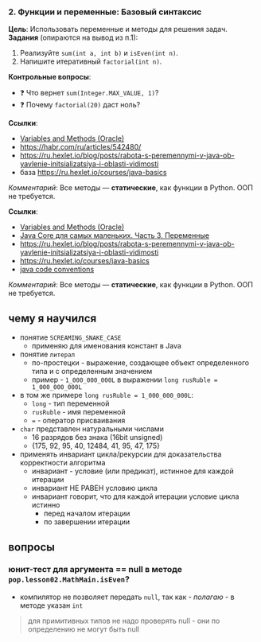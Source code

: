 
### **2. Функции и переменные: Базовый синтаксис**
**Цель**: Использовать переменные и методы для решения задач.  
**Задания** (опираются на вывод из п.1):
1. Реализуйте `sum(int a, int b)` и `isEven(int n)`.
2. Напишите итеративный `factorial(int n)`.

**Контрольные вопросы**:
- ❓ Что вернет `sum(Integer.MAX_VALUE, 1)`?
- ❓ Почему `factorial(20)` даст ноль?

**Ссылки**:
- [Variables and Methods (Oracle)](https://docs.oracle.com/javase/tutorial/java/javaOO/methods.html)
- https://habr.com/ru/articles/542480/
- https://ru.hexlet.io/blog/posts/rabota-s-peremennymi-v-java-ob-yavlenie-initsializatsiya-i-oblasti-vidimosti
- база https://ru.hexlet.io/courses/java-basics

*Комментарий*: Все методы — **статические**, как функции в Python. ООП не требуется.

**Ссылки**:
- [Variables and Methods (Oracle)](https://docs.oracle.com/javase/tutorial/java/javaOO/methods.html)
- [Java Core для самых маленьких. Часть 3. Переменные](https://habr.com/ru/articles/542480/)
- https://ru.hexlet.io/blog/posts/rabota-s-peremennymi-v-java-ob-yavlenie-initsializatsiya-i-oblasti-vidimosti
- https://ru.hexlet.io/courses/java-basics
- [java code conventions](https://www.oracle.com/technetwork/java/codeconventions-150003.pdf)

*Комментарий*: Все методы — **статические**, как функции в Python. ООП не требуется.


## чему я научился
- понятие `SCREAMING_SNAKE_CASE`
  - применяю для именования констант в Java
- понятие `литерал`
  - по-простецки - выражение, создающее объект определенного типа и с определенным значением
  - пример - `1_000_000_000L` в выражении `long rusRuble = 1_000_000_000L`
- в том же примере `long rusRuble = 1_000_000_000L`:
  - `long` - тип переменной
  - `rusRuble` - имя переменной
  - `=` - оператор присваивания
- `char` представлен натуральными числами 
  - 16 разрядов без знака (16bit unsigned)
  - {175, 92, 95, 40, 12484, 41, 95, 47, 175}
- применять инвариант цикла/рекурсии для доказательства корректности алгоритма
  - инвариант - условие (или предикат), истинное для каждой итерации
  - инвариант НЕ РАВЕН условию цикла
  - инвариант говорит, что для каждой итерации условие цикла истинно 
    - перед началом итерации
    - по завершении итерации


## вопросы

### юнит-тест для аргумента == null в методе `pop.lesson02.MathMain.isEven`?
- компилятор не позволяет передать `null`, так как - *полагаю* - в методе указан `int`

> для примитивных типов не надо проверять null - они по определению не могут быть null